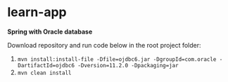 # learn-app

**Spring with Oracle database**

Download repository and run code below in the root project folder:
1. `mvn install:install-file -Dfile=ojdbc6.jar -DgroupId=com.oracle -DartifactId=ojdbc6 -Dversion=11.2.0 -Dpackaging=jar`
2. `mvn clean install`
